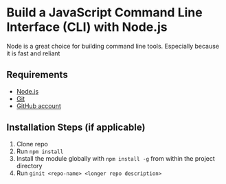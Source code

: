 # Build a JavaScript Command Line Interface (CLI) with Node.js

Node is a great choice for building command line tools. Especially because it is fast and reliant

## Requirements

- [Node.js](http://nodejs.org/)
- [Git](https://git-scm.com/)
- [GitHub account](https://github.com/)

## Installation Steps (if applicable)

1. Clone repo
2. Run `npm install`
3. Install the module globally with `npm install -g` from within the project directory
4. Run `ginit <repo-name> <longer repo description>`
